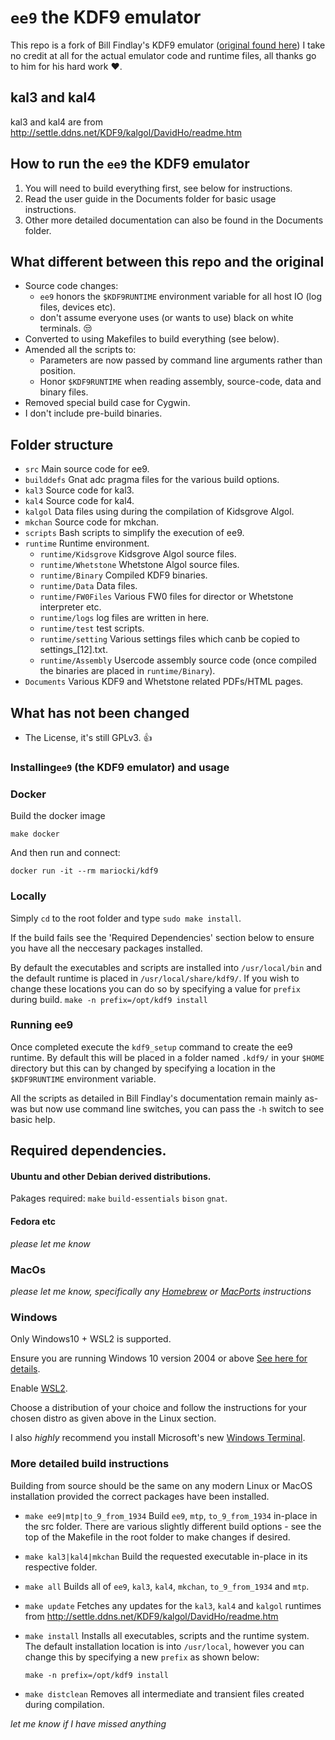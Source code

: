# `ee9` the KDF9 emulator
This repo is a fork of Bill Findlay's KDF9 emulator ([original found here](http://www.findlayw.plus.com/KDF9/#Emulator)) I take no credit at all for the actual emulator code and runtime files, all thanks go to him for his hard work :heart:.

## kal3 and kal4
kal3 and kal4 are from http://settle.ddns.net/KDF9/kalgol/DavidHo/readme.htm

## How to run the `ee9` the KDF9 emulator
1. You will need to build everything first, see below for instructions.
2. Read the user guide in the Documents folder for basic usage instructions.
3. Other more detailed documentation can also be found in the Documents folder.

## What different between this repo and the original
- Source code changes:
    - `ee9` honors the `$KDF9RUNTIME` environment variable for all host IO (log files, devices etc).
    - don't assume everyone uses (or wants to use) black on white terminals. :unamused:
- Converted to using Makefiles to build everything (see below).
- Amended all the scripts to:
    - Parameters are now passed by command line arguments rather than position.
    - Honor `$KDF9RUNTIME` when reading assembly, source-code, data and binary files.
- Removed special build case for Cygwin.
- I don't include pre-build binaries.

## Folder structure
- `src` Main source code for ee9.
- `builddefs` Gnat adc pragma files for the various build options.
- `kal3` Source code for kal3.
- `kal4` Source code for kal4.
- `kalgol` Data files using during the compilation of Kidsgrove Algol.
- `mkchan` Source code for mkchan.
- `scripts` Bash scripts to simplify the execution of ee9.
- `runtime` Runtime environment.
    - `runtime/Kidsgrove` Kidsgrove Algol source files.
    - `runtime/Whetstone` Whetstone Algol source files.
    - `runtime/Binary` Compiled KDF9 binaries.
    - `runtime/Data` Data files.
    - `runtime/FW0Files` Various FW0 files for director or Whetstone interpreter etc.
    - `runtime/logs` log files are written in here.
    - `runtime/test` test scripts.
    - `runtime/setting` Various settings files which canb be copied to settings_[12].txt.
    - `runtime/Assembly` Usercode assembly source code (once compiled the binaries are placed in `runtime/Binary`).
- `Documents` Various KDF9 and Whetstone related PDFs/HTML pages.

## What has not been changed
- The License, it's still GPLv3. :thumbsup:

### Installing`ee9` (the KDF9 emulator) and usage
### Docker
Build the docker image

`make docker`

And then run and connect:

`docker run -it --rm mariocki/kdf9`

### Locally
Simply `cd` to the root folder and type `sudo make install`.

If the build fails see the 'Required Dependencies' section below to ensure you have all the neccesary packages installed.

By default the executables and scripts are installed into `/usr/local/bin` and the default runtime is placed in `/usr/local/share/kdf9/`. If you wish to change these locations you can do so by specifying a value for `prefix` during build.
    `make -n prefix=/opt/kdf9 install`

### Running ee9
Once completed execute the `kdf9_setup` command to create the ee9 runtime. By default this will be placed in a folder named `.kdf9/` in your `$HOME` directory but this can by changed by specifying a location in the `$KDF9RUNTIME` environment variable.

All the scripts as detailed in Bill Findlay's documentation remain mainly as-was but now use command line switches, you can pass the `-h` switch to see basic help.

## Required dependencies.
#### Ubuntu and other Debian derived distributions.
Pakages required: `make` `build-essentials` `bison` `gnat`.
#### Fedora etc
*please let me know*
### MacOs
*please let me know, specifically any [Homebrew](https://brew.sh/) or [MacPorts](https://www.macports.org/) instructions*
### Windows
Only Windows10 + WSL2 is supported.

Ensure you are running Windows 10 version 2004 or above [See here for details](https://docs.microsoft.com/en-us/windows/whats-new/whats-new-windows-10-version-2004).

Enable [WSL2](https://docs.microsoft.com/en-us/windows/wsl/install-win10).

Choose a distribution of your choice and follow the instructions for your chosen distro as given above in the Linux section.

I also *highly* recommend you install Microsoft's new [Windows Terminal](https://aka.ms/terminal).
### More detailed build instructions
Building from source should be the same on any modern Linux or MacOS installation provided the correct packages have been installed.

- `make ee9|mtp|to_9_from_1934`
    Build `ee9`, `mtp`, `to_9_from_1934` in-place in the src folder.
    There are various slightly different build options - see the top of the Makefile in the root folder to make changes if desired.

- `make kal3|kal4|mkchan`
    Build the requested executable in-place in its respective folder.

- `make all`
    Builds all of `ee9`, `kal3`, `kal4`, `mkchan`, `to_9_from_1934` and `mtp`.

- `make update`
    Fetches any updates for the `kal3`, `kal4` and `kalgol` runtimes from http://settle.ddns.net/KDF9/kalgol/DavidHo/readme.htm

- `make install`
    Installs all executables, scripts and the runtime system. The default installation location is into `/usr/local`, however you can change this by specifying a new `prefix` as shown below:

    `make -n prefix=/opt/kdf9 install`

- `make distclean`
    Removes all intermediate and transient files created during compilation.

*let me know if I have missed anything*
